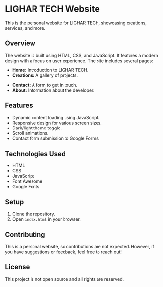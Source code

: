 # LIGHAR TECH Website

This is the personal website for LIGHAR TECH, showcasing creations, services, and more.

## Overview

The website is built using HTML, CSS, and JavaScript. It features a modern design with a focus on user experience. The site includes several pages:

* **Home:** Introduction to LIGHAR TECH.
* **Creations:** A gallery of projects.
<!-- *   **Services:** Details the services offered. -->
* **Contact:** A form to get in touch.
* **About:** Information about the developer.
<!-- *   **Blog:** Articles, insights, and updates. -->

## Features

* Dynamic content loading using JavaScript.
* Responsive design for various screen sizes.
* Dark/light theme toggle.
* Scroll animations.
* Contact form submission to Google Forms.

## Technologies Used

* HTML
* CSS
* JavaScript
* Font Awesome
* Google Fonts

## Setup

1. Clone the repository.
2. Open `index.html` in your browser.

## Contributing

This is a personal website, so contributions are not expected. However, if you have suggestions or feedback, feel free to reach out!

## License

This project is not open source and all rights are reserved.